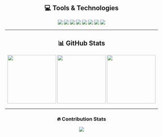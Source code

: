 <!-- Profile Header -->
<h2 align="center">💻 Tools & Technologies</h2>

<p align="center">
  <!-- Tech Badges -->
  <img src="https://img.shields.io/badge/C-00599C?style=for-the-badge&logo=c&logoColor=white"/>
  <img src="https://img.shields.io/badge/C++-00599C?style=for-the-badge&logo=c%2B%2B&logoColor=white"/>
  <img src="https://img.shields.io/badge/Java-ED8B00?style=for-the-badge&logo=openjdk&logoColor=white"/>
  <img src="https://img.shields.io/badge/HTML5-E34F26?style=for-the-badge&logo=html5&logoColor=white"/>
  <img src="https://img.shields.io/badge/CSS3-1572B6?style=for-the-badge&logo=css3&logoColor=white"/>
  <img src="https://img.shields.io/badge/JavaScript-F7DF1E?style=for-the-badge&logo=javascript&logoColor=black"/>
  <img src="https://img.shields.io/badge/React-20232A?style=for-the-badge&logo=react&logoColor=61DAFB"/>
  <img src="https://img.shields.io/badge/MySQL-005C84?style=for-the-badge&logo=mysql&logoColor=white"/>
</p>

---

<h2 align="center">📊 GitHub Stats</h2>

<div align="center">

<!-- GitHub Stats -->
<img src="https://github-readme-stats.vercel.app/api?username=YOUR_USERNAME&show_icons=true&theme=radical" height="160"/>
<img src="https://github-readme-stats.vercel.app/api/top-langs/?username=YOUR_USERNAME&layout=compact&theme=radical" height="160"/>

<!-- Streak Stats -->
<img src="https://streak-stats.demolab.com?user=YOUR_USERNAME&theme=radical&hide_border=false" height="160"/>

</div>

---

<h3 align="center">🔥 Contribution Stats</h3>
<div align="center">
  
![](https://github-contribution-stats.vercel.app/api/?username=YOUR_USERNAME)

</div>
